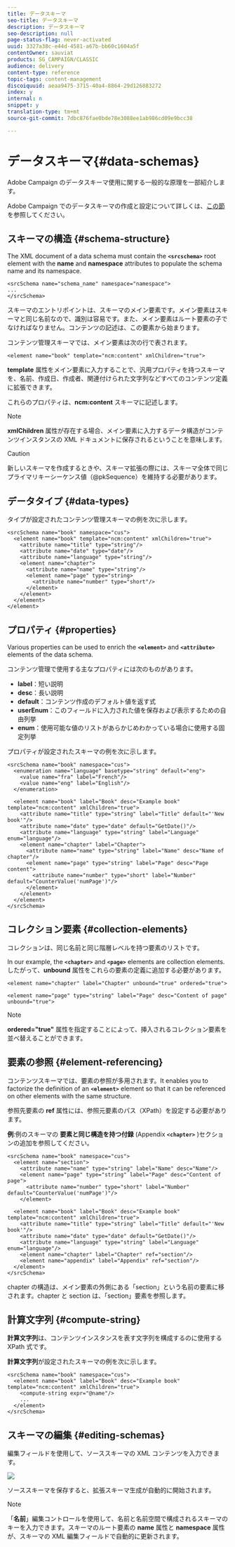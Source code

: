 ```yaml
---
title: データスキーマ
seo-title: データスキーマ
description: データスキーマ
seo-description: null
page-status-flag: never-activated
uuid: 3327a38c-e44d-4581-a67b-bb60c1604a5f
contentOwner: sauviat
products: SG_CAMPAIGN/CLASSIC
audience: delivery
content-type: reference
topic-tags: content-management
discoiquuid: aeaa9475-3715-40a4-8864-29d126883272
index: y
internal: n
snippet: y
translation-type: tm+mt
source-git-commit: 7dbc876fae0bde78e3088ee1ab986cd09e9bcc38

---
```



# データスキーマ{#data-schemas}

Adobe Campaign のデータスキーマ使用に関する一般的な原理を一部紹介します。

Adobe Campaign でのデータスキーマの作成と設定について詳しくは、[この節](../../configuration/using/about-schema-edition.md)を参照してください。

## スキーマの構造 {#schema-structure}

The XML document of a data schema must contain the **`<srcschema>`** root element with the **name** and **namespace** attributes to populate the schema name and its namespace.

```
<srcSchema name="schema_name" namespace="namespace">
...
</srcSchema>
```

スキーマのエントリポイントは、スキーマのメイン要素です。メイン要素はスキーマと同じ名前なので、識別は容易です。また、メイン要素はルート要素の子でなければなりません。コンテンツの記述は、この要素から始まります。

コンテンツ管理スキーマでは、メイン要素は次の行で表されます。

```
<element name="book" template="ncm:content" xmlChildren="true">
```

**template** 属性をメイン要素に入力することで、汎用プロパティを持つスキーマを、名前、作成日、作成者、関連付けられた文字列などすべてのコンテンツ定義に拡張できます。

これらのプロパティは、**ncm:content** スキーマに記述します。

>[!NOTE]
>
>**xmlChildren** 属性が存在する場合、メイン要素に入力するデータ構造がコンテンツインスタンスの XML ドキュメントに保存されるということを意味します。

>[!CAUTION]
>
>新しいスキーマを作成するときや、スキーマ拡張の際には、スキーマ全体で同じプライマリキーシーケンス値（@pkSequence）を維持する必要があります。

## データタイプ {#data-types}

タイプが設定されたコンテンツ管理スキーマの例を次に示します。

```
<srcSchema name="book" namespace="cus">
  <element name="book" template="ncm:content" xmlChildren="true">
    <attribute name="title" type="string"/>
    <attribute name="date" type="date"/>
    <attribute name="language" type="string"/>
    <element name="chapter">
      <attribute name="name" type="string"/>
      <element name="page" type="string>
        <attribute name="number" type="short"/>
      </element>
    </element>
  </element>
</element>
```

## プロパティ {#properties}

Various properties can be used to enrich the **`<element>`** and **`<attribute>`** elements of the data schema.

コンテンツ管理で使用する主なプロパティには次のものがあります。

* **label**：短い説明
* **desc**：長い説明
* **default**：コンテンツ作成のデフォルト値を返す式
* **userEnum**：このフィールドに入力された値を保存および表示するための自由列挙
* **enum**：使用可能な値のリストがあらかじめわかっている場合に使用する固定列挙

プロパティが設定されたスキーマの例を次に示します。

```
<srcSchema name="book" namespace="cus">
  <enumeration name="language" basetype="string" default="eng">    
    <value name="fra" label="French"/>    
    <value name="eng" label="English"/>   
  </enumeration>

  <element name="book" label="Book" desc="Example book" template="ncm:content" xmlChildren="true">
    <attribute name="title" type="string" label="Title" default="'New book'"/>
    <attribute name="date" type="date" default="GetDate()"/>
    <attribute name="language" type="string" label="Language" enum="language"/>
    <element name="chapter" label="Chapter">
      <attribute name="name" type="string" label="Name" desc="Name of chapter"/>
      <element name="page" type="string" label="Page" desc="Page content">
        <attribute name="number" type="short" label="Number" default="CounterValue('numPage')"/>
      </element>
    </element>
  </element>
</srcSchema>
```

## コレクション要素 {#collection-elements}

コレクションは、同じ名前と同じ階層レベルを持つ要素のリストです。

In our example, the **`<chapter>`** and **`<page>`** elements are collection elements. したがって、**unbound** 属性をこれらの要素の定義に追加する必要があります。

```
<element name="chapter" label="Chapter" unbound="true" ordered="true">
```

```
<element name="page" type="string" label="Page" desc="Content of page" unbound="true">
```

>[!NOTE]
>
>**ordered=&quot;true&quot;** 属性を指定することによって、挿入されるコレクション要素を並べ替えることができます。

## 要素の参照 {#element-referencing}

コンテンツスキーマでは、要素の参照が多用されます。It enables you to factorize the definition of an **`<element>`** element so that it can be referenced on other elements with the same structure.

参照先要素の **ref** 属性には、参照元要素のパス（XPath）を設定する必要があります。

**例**:例のスキーマの **要素と同じ構造を持つ付録** (Appendix **`<chapter>`** )セクションの追加を参照してください。

```
<srcSchema name="book" namespace="cus">
  <element name="section">
    <attribute name="name" type="string" label="Name" desc="Name"/>
    <element name="page" type="string" label="Page" desc="Content of page">
      <attribute name="number" type="short" label="Number" default="CounterValue('numPage')"/>
    </element>

  <element name="book" label="Book" desc="Example book" template="ncm:content" xmlChildren="true">
    <attribute name="title" type="string" label="Title" default="'New book'"/>
    <attribute name="date" type="date" default="GetDate()"/>
    <attribute name="language" type="string" label="Language" enum="language"/>
    <element name="chapter" label="Chapter" ref="section"/>
    <element name="appendix" label="Appendix" ref="section"/>
  </element>
</srcSchema>
```

chapter の構造は、メイン要素の外側にある「section」という名前の要素に移されます。chapter と section は、「section」要素を参照します。

## 計算文字列 {#compute-string}

**計算文字列**&#x200B;は、コンテンツインスタンスを表す文字列を構成するのに使用する XPath 式です。

**計算文字列**&#x200B;が設定されたスキーマの例を次に示します。

```
<srcSchema name="book" namespace="cus">
  <element name="book" label="Book" desc="Example book" template="ncm:content" xmlChildren="true">
    <compute-string expr="@name"/>
    ...
  </element>
</srcSchema>
```

## スキーマの編集 {#editing-schemas}

編集フィールドを使用して、ソーススキーマの XML コンテンツを入力できます。

![](assets/d_ncs_integration_schema_edition.png)

ソーススキーマを保存すると、拡張スキーマ生成が自動的に開始されます。

>[!NOTE]
>
>「**名前**」編集コントロールを使用して、名前と名前空間で構成されるスキーマのキーを入力できます。スキーマのルート要素の **name** 属性と **namespace** 属性が、スキーマの XML 編集フィールドで自動的に更新されます。
